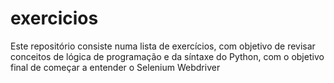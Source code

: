 # exercicios
Este repositório consiste numa lista de exercícios, com objetivo de revisar conceitos de lógica de programação e da síntaxe do Python, 
com o objetivo final de começar a entender o Selenium Webdriver
